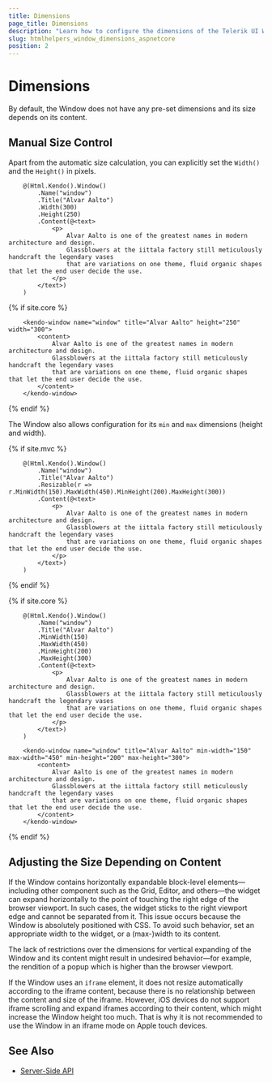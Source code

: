 ```yaml
---
title: Dimensions
page_title: Dimensions
description: "Learn how to configure the dimensions of the Telerik UI Window component for {{ site.framework }}."
slug: htmlhelpers_window_dimensions_aspnetcore
position: 2
---
```


# Dimensions

By default, the Window does not have any pre-set dimensions and its size depends on its content.

## Manual Size Control

Apart from the automatic size calculation, you can explicitly set the `Width()` and the `Height()` in pixels.

```HtmlHelper
    @(Html.Kendo().Window()
        .Name("window")
        .Title("Alvar Aalto")
        .Width(300)
        .Height(250)
        .Content(@<text>
            <p>
                Alvar Aalto is one of the greatest names in modern architecture and design.
                Glassblowers at the iittala factory still meticulously handcraft the legendary vases
                that are variations on one theme, fluid organic shapes that let the end user decide the use.
            </p>
        </text>)
    )
```
{% if site.core %}
```TagHelper
    <kendo-window name="window" title="Alvar Aalto" height="250" width="300">
        <content>
            Alvar Aalto is one of the greatest names in modern architecture and design.
            Glassblowers at the iittala factory still meticulously handcraft the legendary vases
            that are variations on one theme, fluid organic shapes that let the end user decide the use.
        </content>
    </kendo-window>
```
{% endif %}

The Window also allows configuration for its `min` and `max` dimensions (height and width).

{% if site.mvc %}
```HtmlHelper
    @(Html.Kendo().Window()
        .Name("window")
        .Title("Alvar Aalto")
        .Resizable(r => r.MinWidth(150).MaxWidth(450).MinHeight(200).MaxHeight(300))
        .Content(@<text>
            <p>
                Alvar Aalto is one of the greatest names in modern architecture and design.
                Glassblowers at the iittala factory still meticulously handcraft the legendary vases
                that are variations on one theme, fluid organic shapes that let the end user decide the use.
            </p>
        </text>)
    )
```
{% endif %}

{% if site.core %}
```HtmlHelper
    @(Html.Kendo().Window()
        .Name("window")
        .Title("Alvar Aalto")
        .MinWidth(150)
        .MaxWidth(450)
        .MinHeight(200)
        .MaxHeight(300)
        .Content(@<text>
            <p>
                Alvar Aalto is one of the greatest names in modern architecture and design.
                Glassblowers at the iittala factory still meticulously handcraft the legendary vases
                that are variations on one theme, fluid organic shapes that let the end user decide the use.
            </p>
        </text>)
    )
```
```TagHelper
    <kendo-window name="window" title="Alvar Aalto" min-width="150" max-width="450" min-height="200" max-height="300">
        <content>
            Alvar Aalto is one of the greatest names in modern architecture and design.
            Glassblowers at the iittala factory still meticulously handcraft the legendary vases
            that are variations on one theme, fluid organic shapes that let the end user decide the use.
        </content>
    </kendo-window>
```
{% endif %}

## Adjusting the Size Depending on Content

If the Window contains horizontally expandable block-level elements&mdash;including other component such as the Grid, Editor, and others&mdash;the widget can expand horizontally to the point of touching the right edge of the browser viewport. In such cases, the widget sticks to the right viewport edge and cannot be separated from it. This issue occurs because the Window is absolutely positioned with CSS. To avoid such behavior, set an appropriate width to the widget, or a (max-)width to its content.

The lack of restrictions over the dimensions for vertical expanding of the Window and its content might result in undesired behavior&mdash;for example, the rendition of a popup which is higher than the browser viewport.

If the Window uses an `iframe` element, it does not resize automatically according to the iframe content, because there is no relationship between the content and size of the iframe. However, iOS devices do not support iframe scrolling and expand iframes according to their content, which might increase the Window height too much. That is why it is not recommended to use the Window in an iframe mode on Apple touch devices.

## See Also

* [Server-Side API](/api/window)
